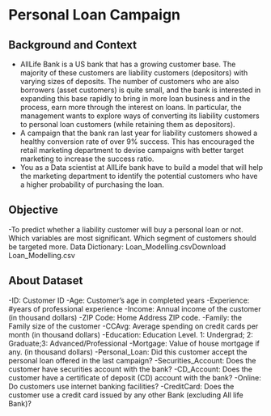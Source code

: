 # Personal Loan Campaign

## Background and Context
- AllLife Bank is a US bank that has a growing customer base. The majority of these customers are liability customers (depositors) with varying sizes of deposits. The number of customers who are also borrowers (asset customers) is quite small, and the bank is interested in expanding this base rapidly to bring in more loan business and in the process, earn more through the interest on loans. In particular, the management wants to explore ways of converting its liability customers to personal loan customers (while retaining them as depositors).
- A campaign that the bank ran last year for liability customers showed a healthy conversion rate of over 9% success. This has encouraged the retail marketing department to devise campaigns with better target marketing to increase the success ratio.
- You as a Data scientist at AllLife bank have to build a model that will help the marketing department to identify the potential customers who have a higher probability of purchasing the loan.

## Objective
-To predict whether a liability customer will buy a personal loan or not. Which variables are most significant. Which segment of customers should be targeted more. Data Dictionary: Loan_Modelling.csvDownload Loan_Modelling.csv
## About Dataset
-ID: Customer ID
-Age: Customer’s age in completed years
-Experience: #years of professional experience
-Income: Annual income of the customer (in thousand dollars)
-ZIP Code: Home Address ZIP code.
-Family: the Family size of the customer
-CCAvg: Average spending on credit cards per month (in thousand dollars)
-Education: Education Level. 1: Undergrad; 2: Graduate;3: Advanced/Professional
-Mortgage: Value of house mortgage if any. (in thousand dollars)
-Personal_Loan: Did this customer accept the personal loan offered in the last campaign?
-Securities_Account: Does the customer have securities account with the bank?
-CD_Account: Does the customer have a certificate of deposit (CD) account with the bank?
-Online: Do customers use internet banking facilities?
-CreditCard: Does the customer use a credit card issued by any other Bank (excluding All life Bank)?
